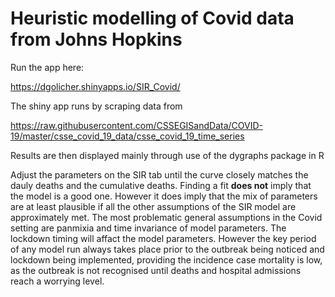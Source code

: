 # Heuristic modelling of Covid data from Johns Hopkins

Run the app here:

https://dgolicher.shinyapps.io/SIR_Covid/

The shiny app runs by scraping data from 

https://raw.githubusercontent.com/CSSEGISandData/COVID-19/master/csse_covid_19_data/csse_covid_19_time_series

Results are then displayed mainly through use of the dygraphs package in R

Adjust the parameters on the SIR tab until the curve closely matches the dauly deaths and the cumulative deaths. Finding a fit **does not** imply that the model is a good one. However it does imply that the mix of parameters are at least plausible if all the other assumptions of the SIR model are approximately met. The most problematic general assumptions in the Covid setting are panmixia and time invariance of model parameters. The lockdown timing will affact the model parameters. However the key period of any model run always  takes place prior to the outbreak being noticed and lockdown being implemented, providing the incidence case mortality is low, as the outbreak is not recognised until deaths and hospital admissions reach a worrying level.  
